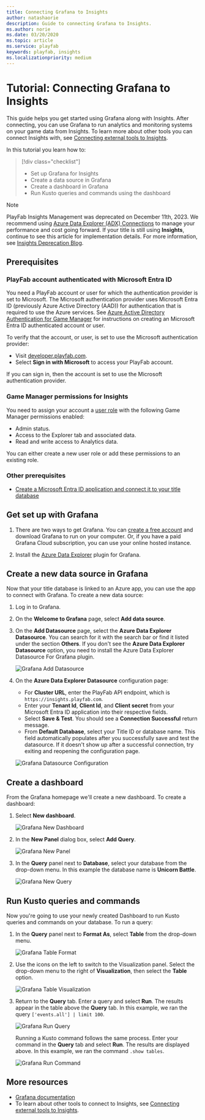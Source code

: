 ```yaml
---
title: Connecting Grafana to Insights
author: natashaorie
description: Guide to connecting Grafana to Insights.
ms.author: norie
ms.date: 03/20/2020    
ms.topic: article
ms.service: playfab
keywords: playfab, insights
ms.localizationpriority: medium
---
```


# Tutorial: Connecting Grafana to Insights

This guide helps you get started using Grafana along with Insights. After connecting, you can use Grafana to run analytics and monitoring systems on your game data from Insights. To learn more about other tools you can connect Insights with, see [Connecting external tools to Insights](index.md).

In this tutorial you learn how to:

> [!div class="checklist"]
> * Set up Grafana for Insights
> * Create a data source in Grafana
> * Create a dashboard in Grafana
> * Run Kusto queries and commands using the dashboard

> [!NOTE]
> PlayFab Insights Management was deprecated on December 11th, 2023. We recommend using [Azure Data Explorer (ADX) Connections](../../export-data/data-connection-adx.md) to manage your performance and cost going forward. If your title is still using **Insights**, continue to see this article for implementation details. For more information, see [Insights Deprecation Blog](https://developer.microsoft.com/en-us/games/articles/2023/09/playfab-insights-management-to-be-deprecated-starting-december-11/).

## Prerequisites

### PlayFab account authenticated with Microsoft Entra ID

You need a PlayFab account or user for which the authentication provider is set to Microsoft. The Microsoft authentication provider uses Microsoft Entra ID (previously Azure Active Directory (AAD)) for authentication that is required to use the Azure services. See [Azure Active Directory Authentication for Game Manager](../../../features/authentication/aad-authentication/index.md) for instructions on creating an Microsoft Entra ID authenticated account or user.

To verify that the account, or user, is set to use the Microsoft authentication provider:

* Visit [developer.playfab.com](https://developer.playfab.com).
* Select **Sign in with Microsoft** to access your PlayFab account.

If you can sign in, then the account is set to use the Microsoft authentication provider.

### Game Manager permissions for Insights

You need to assign your account a [user role](../../../gamemanager/playfab-user-roles.md) with the following Game Manager permissions enabled:

* Admin status.
* Access to the Explorer tab and associated data.
* Read and write access to Analytics data.

You can either create a new user role or add these permissions to an existing role.

### Other prerequisites

* [Create a Microsoft Entra ID application and connect it to your title database](creating-AAD-app-for-insights.md)

## Get set up with Grafana

1. There are two ways to get Grafana. You can [create a free account](https://grafana.com/login) and download Grafana to run on your computer. Or, if you have a paid Grafana Cloud subscription, you can use your online hosted instance.

2. Install the [Azure Data Explorer](https://grafana.com/grafana/plugins/grafana-azure-data-explorer-datasource) plugin for Grafana.

## Create a new data source in Grafana

Now that your title database is linked to an Azure app, you can use the app to connect with Grafana. To create a new data source:

1. Log in to Grafana.

2. On the **Welcome to Grafana** page, select **Add data source**.

3. On the **Add Datasource** page, select the **Azure Data Explorer Datasource**. You can search for it with the search bar or find it listed under the section **Others**. If you don't see the **Azure Data Explorer Datasource** option, you need to install the Azure Data Explorer Datasource For Grafana plugin.

   ![Grafana Add Datasource](media/grafana-add-datasource.png)

4. On the **Azure Data Explorer Datasource** configuration page:

   * For **Cluster URL**, enter the PlayFab API endpoint, which is `https://insights.playfab.com`.
   * Enter your **Tenant Id**, **Client Id**, and **Client secret** from your Microsoft Entra ID application into their respective fields.
   * Select **Save & Test**. You should see a **Connection Successful** return message.
   * From **Default Database**, select your Title ID or database name. This field automatically populates after you successfully save and test the datasource. If it doesn't show up after a successful connection, try exiting and reopening the configuration page.

   ![Grafana Datasource Configuration](media/grafana-datasource-configuration.png)

## Create a dashboard

From the Grafana homepage we'll create a new dashboard. To create a dashboard:

1. Select **New dashboard**.

   ![Grafana New Dashboard](media/grafana-new-dashboard.png)

2. In the **New Panel** dialog box, select **Add Query**.

   ![Grafana New Panel](media/grafana-new-panel.png)

3. In the **Query** panel next to **Database**, select your database from the drop-down menu. In this example the database name is **Unicorn Battle**.

   ![Grafana New Query](media/grafana-new-query.png)

## Run Kusto queries and commands

Now you're going to use your newly created Dashboard to run Kusto queries and commands on your database. To run a query:

1. In the **Query** panel next to **Format As**, select **Table** from the drop-down menu.

   ![Grafana Table Format](media/grafana-table-format.png)

2. Use the icons on the left to switch to the Visualization panel. Select the drop-down menu to the right of **Visualization**, then select the **Table** option.

   ![Grafana Table Visualization](media/grafana-table-visualization.png)

3. Return to the **Query** tab. Enter a query and select **Run**. The results appear in the table above the **Query** tab. In this example, we ran the query `['events.all'] | limit 100`.

   ![Grafana Run Query](media/grafana-run-query.png)

   Running a Kusto command follows the same process. Enter your command in the **Query** tab and select **Run**. The results are displayed above. In this example, we ran the command `.show tables`.

   ![Grafana Run Command](media/grafana-run-command.png)

## More resources

* [Grafana documentation](https://grafana.com/docs/grafana/latest/)
* To learn about other tools to connect to Insights, see  [Connecting external tools to Insights](index.md).
